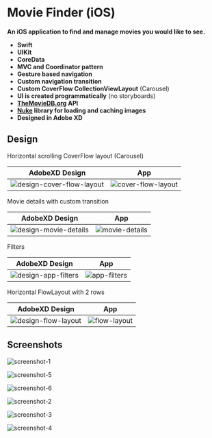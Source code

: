 
# Movie Finder (iOS)

**An iOS application to find and manage movies you would like to see.**

 - **Swift**
 - **UIKit**
 - **CoreData**
 - **MVC and Coordinator pattern**
 - **Gesture based navigation**
 - **Custom navigation transition**
 - **Custom CoverFlow CollectionViewLayout** (Carousel)
 - **UI is created programmatically** (no storyboards)
 - **[TheMovieDB.org] API**
 - **[Nuke] library for loading and caching images**
 - **Designed in Adobe XD**



## Design

Horizontal scrolling CoverFlow layout (Carousel)

|AdobeXD Design|App|
|:--:|:--:|
|![design-cover-flow-layout][]|![cover-flow-layout][]|

Movie details with custom transition

|AdobeXD Design|App|
|:--:|:--:|
|![design-movie-details][]|![movie-details][]|

Filters

|AdobeXD Design|App|
|:--:|:--:|
|![design-app-filters][]|![app-filters][]|

Horizontal FlowLayout with 2 rows

|AdobeXD Design|App|
|:--:|:--:|
|![design-flow-layout][]|![flow-layout][]|


## Screenshots

![screenshot-1][]

![screenshot-5][]

![screenshot-6][]

![screenshot-2][]

![screenshot-3][]

![screenshot-4][]


[Nuke]: https://developers.google.com/nearby/messages/overview
[TheMovieDB.org]: https://www.themoviedb.org

[design-cover-flow-layout]: /readme-assets/cover-flow-layout.png
[cover-flow-layout]: /readme-assets/cover-flow-layout.gif
[design-movie-details]: /readme-assets/movie-details.png
[movie-details]: /readme-assets/movie-details.gif
[design-app-filters]: /readme-assets/app-filters.png
[app-filters]: /readme-assets/app-filters.gif
[design-flow-layout]: /readme-assets/flow-layout.png
[flow-layout]: /readme-assets/flow-layout.gif

[screenshot-1]: /readme-assets/screenshot-1.png
[screenshot-2]: /readme-assets/screenshot-2.png
[screenshot-3]: /readme-assets/screenshot-3.png
[screenshot-4]: /readme-assets/screenshot-4.png
[screenshot-5]: /readme-assets/screenshot-5.png
[screenshot-6]: /readme-assets/screenshot-6.png

[app-icon]: /readme-assets/app-icon.png
